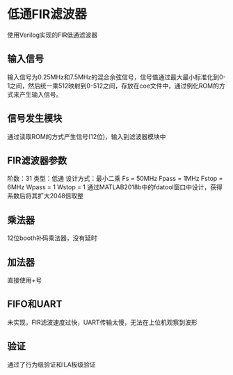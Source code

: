 # 低通FIR滤波器
 使用Verilog实现的FIR低通滤波器
## 输入信号
 输入信号为0.25MHz和7.5MHz的混合余弦信号，信号值通过最大最小标准化到0-1之间，然后统一乘512映射到0-512之间，存放在coe文件中，通过例化ROM的方式来产生输入信号。
## 信号发生模块
 通过读取ROM的方式产生信号(12位)，输入到滤波器模块中
## FIR滤波器参数
 阶数：31
 类型：低通
 设计方式：最小二乘
 Fs = 50MHz
 Fpass = 1MHz
 Fstop = 6MHz
 Wpass = 1
 Wstop = 1
 通过MATLAB2018b中的fdatool窗口中设计，获得系数后将其扩大2048倍取整
## 乘法器
 12位booth补码乘法器，没有延时
## 加法器
 直接使用+号
## FIFO和UART
 未实现，FIR滤波速度过快，UART传输太慢，无法在上位机观察到波形
## 验证
 通过了行为级验证和ILA板级验证
 
